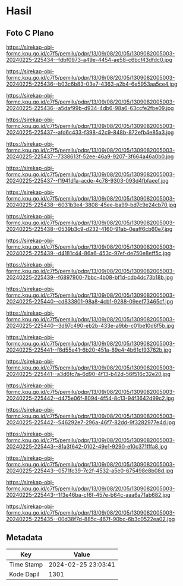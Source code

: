 # Hasil

## Foto C Plano

https://sirekap-obj-formc.kpu.go.id/c7f5/pemilu/pdpr/13/09/08/20/05/1309082005003-20240225-225434--fdbf0973-a49e-4454-ae58-c6bcf43dfdc0.jpg

https://sirekap-obj-formc.kpu.go.id/c7f5/pemilu/pdpr/13/09/08/20/05/1309082005003-20240225-225436--b03c6b83-03e7-4363-a2b4-6e5953aa5ce4.jpg

https://sirekap-obj-formc.kpu.go.id/c7f5/pemilu/pdpr/13/09/08/20/05/1309082005003-20240225-225436--a5daf99b-d934-4db6-98a6-63ccfe2fbe09.jpg

https://sirekap-obj-formc.kpu.go.id/c7f5/pemilu/pdpr/13/09/08/20/05/1309082005003-20240225-225437--afd6c433-f398-42c9-848b-872efb4e85a3.jpg

https://sirekap-obj-formc.kpu.go.id/c7f5/pemilu/pdpr/13/09/08/20/05/1309082005003-20240225-225437--7338613f-52ee-46a9-9207-3f664a46a0b0.jpg

https://sirekap-obj-formc.kpu.go.id/c7f5/pemilu/pdpr/13/09/08/20/05/1309082005003-20240225-225437--f1941d1a-acde-4c78-9303-093d4fbfaeef.jpg

https://sirekap-obj-formc.kpu.go.id/c7f5/pemilu/pdpr/13/09/08/20/05/1309082005003-20240225-225438--6031b3e4-3808-45ee-ba99-bd7c9e24cb70.jpg

https://sirekap-obj-formc.kpu.go.id/c7f5/pemilu/pdpr/13/09/08/20/05/1309082005003-20240225-225438--0539b3c9-d232-4160-91ab-0eaff6cb60e7.jpg

https://sirekap-obj-formc.kpu.go.id/c7f5/pemilu/pdpr/13/09/08/20/05/1309082005003-20240225-225439--d4181c44-86a6-453c-97ef-de750e8eff5c.jpg

https://sirekap-obj-formc.kpu.go.id/c7f5/pemilu/pdpr/13/09/08/20/05/1309082005003-20240225-225439--f6897900-7bbc-4b08-bf1d-cdb4dc73b18b.jpg

https://sirekap-obj-formc.kpu.go.id/c7f5/pemilu/pdpr/13/09/08/20/05/1309082005003-20240225-225440--cd833801-98a8-4cb1-9288-09eef73465cf.jpg

https://sirekap-obj-formc.kpu.go.id/c7f5/pemilu/pdpr/13/09/08/20/05/1309082005003-20240225-225440--3d97c490-eb2b-433e-a9bb-c01be10d6f5b.jpg

https://sirekap-obj-formc.kpu.go.id/c7f5/pemilu/pdpr/13/09/08/20/05/1309082005003-20240225-225441--f8d55e41-6b20-451a-89e4-4b61cf93762b.jpg

https://sirekap-obj-formc.kpu.go.id/c7f5/pemilu/pdpr/13/09/08/20/05/1309082005003-20240225-225441--a3d6fc7a-6d90-4f13-b42d-56f516c32e20.jpg

https://sirekap-obj-formc.kpu.go.id/c7f5/pemilu/pdpr/13/09/08/20/05/1309082005003-20240225-225442--d475e06f-8094-4f54-8c13-94f3642d99c2.jpg

https://sirekap-obj-formc.kpu.go.id/c7f5/pemilu/pdpr/13/09/08/20/05/1309082005003-20240225-225442--546292e7-296a-46f7-82dd-9f3282977e4d.jpg

https://sirekap-obj-formc.kpu.go.id/c7f5/pemilu/pdpr/13/09/08/20/05/1309082005003-20240225-225443--81a3f642-0102-49e1-9290-e10c371fffa8.jpg

https://sirekap-obj-formc.kpu.go.id/c7f5/pemilu/pdpr/13/09/08/20/05/1309082005003-20240225-225443--0571fc39-7c2f-4532-a5e0-675498e8b08d.jpg

https://sirekap-obj-formc.kpu.go.id/c7f5/pemilu/pdpr/13/09/08/20/05/1309082005003-20240225-225443--1f3e46ba-cf6f-457e-b64c-aaa6a71ab682.jpg

https://sirekap-obj-formc.kpu.go.id/c7f5/pemilu/pdpr/13/09/08/20/05/1309082005003-20240225-225435--00d38f7d-885c-467f-90bc-6b3c0522ea02.jpg


## Metadata

| Key        | Value               |
| ---------- | ------------------- |
| Time Stamp | 2024-02-25 23:03:41 |
| Kode Dapil | 1301                |



